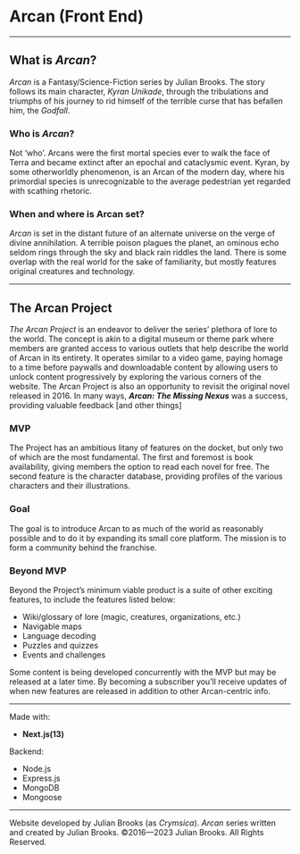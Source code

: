# Arcan (Front End)

---

## What is _Arcan_?

_Arcan_ is a Fantasy/Science-Fiction series by Julian Brooks. The story follows its main character, _Kyran Unikade_, through the tribulations and triumphs of his journey to rid himself of the terrible curse that has befallen him, the _Godfall_.

### Who is _Arcan_?

Not ‘who’. Arcans were the first mortal species ever to walk the face of Terra and became extinct after an epochal and cataclysmic event. Kyran, by some otherworldly phenomenon, is an Arcan of the modern day, where his primordial species is unrecognizable to the average pedestrian yet regarded with scathing rhetoric.

### When and where is Arcan set?

_Arcan_ is set in the distant future of an alternate universe on the verge of divine annihilation. A terrible poison plagues the planet, an ominous echo seldom rings through the sky and black rain riddles the land.
There is some overlap with the real world for the sake of familiarity, but mostly features original creatures and technology.

---

## The Arcan Project

_The Arcan Project_ is an endeavor to deliver the series’ plethora of lore to the world. The concept is akin to a digital museum or theme park where members are granted access to various outlets that help describe the world of Arcan in its entirety.
It operates similar to a video game, paying homage to a time before paywalls and downloadable content by allowing users to unlock content progressively by exploring the various corners of the website.
The Arcan Project is also an opportunity to revisit the original novel released in 2016. In many ways, **_Arcan: The Missing Nexus_** was a success, providing valuable feedback [and other things]

### MVP

The Project has an ambitious litany of features on the docket, but only two of which are the most fundamental. The first and foremost is book availability, giving members the option to read each novel for free. The second feature is the character database, providing profiles of the various characters and their illustrations.

### Goal

The goal is to introduce Arcan to as much of the world as reasonably possible and to do it by expanding its small core platform. The mission is to form a community behind the franchise.

### Beyond MVP

Beyond the Project’s minimum viable product is a suite of other exciting features, to include the features listed below:

- Wiki/glossary of lore (magic, creatures, organizations, etc.)
- Navigable maps
- Language decoding
- Puzzles and quizzes
- Events and challenges

Some content is being developed concurrently with the MVP but may be released at a later time. By becoming a subscriber you’ll receive updates of when new features are released in addition to other Arcan-centric info.

---

Made with:

- **Next.js(13)**

Backend:

- Node.js
- Express.js
- MongoDB
- Mongoose

---

Website developed by Julian Brooks (as _Crymsica_). _Arcan_ series written and created by Julian Brooks.
&copy;2016&mdash;2023 Julian Brooks. All Rights Reserved.

